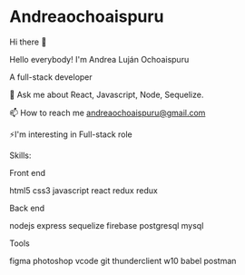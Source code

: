 # Andreaochoaispuru
Hi there 👋

Hello everybody! I'm Andrea Luján Ochoaispuru

A full-stack developer

💬 Ask me about React, Javascript, Node, Sequelize.

📫 How to reach me andreaochoaispuru@gmail.com

⚡I'm interesting in Full-stack role

Skills:

Front end  

html5 css3 javascript react redux redux

Back end  

nodejs express sequelize firebase postgresql mysql

Tools  

figma photoshop vcode git thunderclient w10 babel postman
